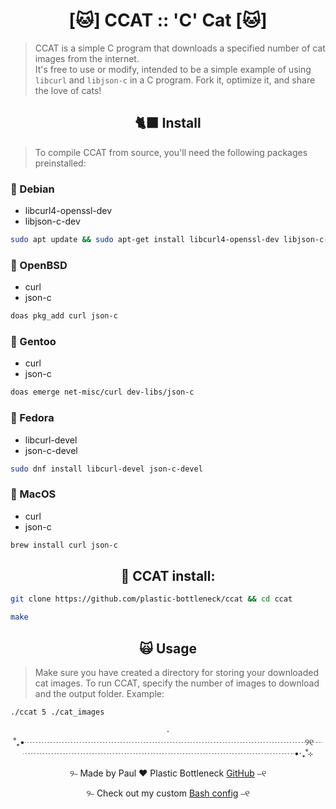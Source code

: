 <h1 align="center">[🐱] CCAT :: 'C' Cat [🐱]</h1>

> CCAT is a simple C program that downloads a specified number of cat images from the internet.  
> It's free to use or modify, intended to be a simple example of using `libcurl` and `libjson-c` in a C program. Fork it, optimize it, and share the love of cats!

<h2 align="center">🐈‍⬛ Install</h2>

> To compile CCAT from source, you'll need the following packages preinstalled:

### 🧶 Debian
-  libcurl4-openssl-dev
-  libjson-c-dev
```bash
sudo apt update && sudo apt-get install libcurl4-openssl-dev libjson-c-dev
```
### 🧶 OpenBSD
-  curl
-  json-c
```bash
doas pkg_add curl json-c
```
### 🧶 Gentoo
-  curl
-  json-c
```bash
doas emerge net-misc/curl dev-libs/json-c
```
### 🧶 Fedora
-  libcurl-devel
-  json-c-devel
```bash
sudo dnf install libcurl-devel json-c-devel
```
### 🧶 MacOS
-  curl
-  json-c
```bash
brew install curl json-c
```

<h2 align="center">🐾 CCAT install:</h2>

```bash
git clone https://github.com/plastic-bottleneck/ccat && cd ccat
```
```bash
make
```
<h2 align="center">🙀 Usage</h2>

> Make sure you have created a directory for storing your downloaded cat images. To run CCAT, specify the number of images to download and the output folder. Example:

```bash
./ccat 5 ./cat_images
```

<p align="center">‧˚₊•┈┈┈┈┈┈┈┈┈┈┈┈┈┈┈┈┈┈┈┈┈┈┈┈┈┈┈┈┈┈┈┈୨୧┈┈┈┈┈┈┈┈┈┈┈┈┈┈┈┈┈┈┈┈┈┈┈┈┈┈┈┈┈┈┈┈•‧₊˚⊹ </p>
<p align="center">୨⎯ Made by Paul ❤️ Plastic Bottleneck <a href="https://github.com/plastic-bottleneck">GitHub</a> ⎯୧</p>
<p align="center">୨⎯ Check out my custom <a href="https://github.com/plastic-bottleneck/bashrc">Bash config</a> ⎯୧</p>
